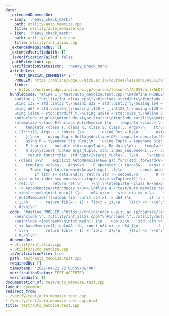 ```yaml
---
data:
  _extendedDependsOn:
  - icon: ':heavy_check_mark:'
    path: utility/auto_memoize.cpp
    title: utility/auto_memoize.cpp
  - icon: ':heavy_check_mark:'
    path: utility/int_alias.cpp
    title: utility/int_alias.cpp
  _extendedRequiredBy: []
  _extendedVerifiedWith: []
  _isVerificationFailed: false
  _pathExtension: cpp
  _verificationStatusIcon: ':heavy_check_mark:'
  attributes:
    '*NOT_SPECIAL_COMMENTS*': ''
    PROBLEM: https://onlinejudge.u-aizu.ac.jp/courses/lesson/1/ALDS1/all/ALDS1_10_A
    links:
    - https://onlinejudge.u-aizu.ac.jp/courses/lesson/1/ALDS1/all/ALDS1_10_A
  bundledCode: "#line 1 \"test/auto_memoize.test.cpp\"\n#define PROBLEM \"https://onlinejudge.u-aizu.ac.jp/courses/lesson/1/ALDS1/all/ALDS1_10_A\"\
    \n#line 2 \"utility/int_alias.cpp\"\n#include <cstdint>\n#include <cstddef>\n\n\
    using i32 = std::int32_t;\nusing u32 = std::uint32_t;\nusing i64 = std::int64_t;\n\
    using u64 = std::uint64_t;\nusing i128 = __int128_t;\nusing u128 = __uint128_t;\n\
    using isize = std::ptrdiff_t;\nusing usize = std::size_t;\n#line 3 \"utility/auto_memoize.cpp\"\
    \n#include <tuple>\n#include <type_traits>\n#include <utility>\n#include <map>\n\
    \ntemplate <class F>\nclass AutoMemoize {\n    template <class> \n    struct GetSig;\n\
    \    template <class T, class R, class S, class... Args>\n    struct GetSig<R\
    \ (T::*)(S, Args...) const> {\n        using Ret = R;\n        using Tuple = std::tuple<Args...>;\n\
    \    };\n\n    using Sig = GetSig<decltype(&F::template operator()<AutoMemoize<F>&>)>;\n\
    \    using R = typename Sig::Ret;\n    using Tuple = typename Sig::Tuple;\n\n\
    \    F func;\n    mutable std::map<Tuple, R> data;\n\n    template <usize... I>\n\
    \    R apply(const Tuple& args_tuple, std::index_sequence<I...>) const {\n   \
    \     return func(*this, std::get<I>(args_tuple)...);\n    }\n\npublic:\n    template\
    \ <class G>\n    explicit AutoMemoize(G&& g): func(std::forward<G>(g)) { }\n\n\
    \    template <class... Args>\n    R operator () (Args&&... args) const {\n  \
    \      Tuple tup(std::forward<Args>(args)...);\n        const auto itr = data.find(tup);\n\
    \        if (itr != data.end()) return itr -> second;\n        R ret = apply(tup,\
    \ std::make_index_sequence<std::tuple_size_v<Tuple>>());\n        data.emplace(std::move(tup),\
    \ ret);\n        return ret;\n    }\n};\n\ntemplate <class G>\nexplicit AutoMemoize(G&&)\
    \ -> AutoMemoize<std::decay_t<G>>;\n#line 4 \"test/auto_memoize.test.cpp\"\n#include\
    \ <iostream>\n\nint main() {\n    u64 x;\n    std::cin >> x;\n    std::cout <<\
    \ AutoMemoize([](auto&& fib, const u64 x) -> u64 {\n        if (x <= 1) return\
    \ 1;\n        return fib(x - 1) + fib(x - 2);\n    })(x) << '\\n';\n    return\
    \ 0;\n}\n"
  code: "#define PROBLEM \"https://onlinejudge.u-aizu.ac.jp/courses/lesson/1/ALDS1/all/ALDS1_10_A\"\
    \n#include \"../utility/int_alias.cpp\"\n#include \"../utility/auto_memoize.cpp\"\
    \n#include <iostream>\n\nint main() {\n    u64 x;\n    std::cin >> x;\n    std::cout\
    \ << AutoMemoize([](auto&& fib, const u64 x) -> u64 {\n        if (x <= 1) return\
    \ 1;\n        return fib(x - 1) + fib(x - 2);\n    })(x) << '\\n';\n    return\
    \ 0;\n}\n"
  dependsOn:
  - utility/int_alias.cpp
  - utility/auto_memoize.cpp
  isVerificationFile: true
  path: test/auto_memoize.test.cpp
  requiredBy: []
  timestamp: '2021-04-21 22:08:59+09:00'
  verificationStatus: TEST_ACCEPTED
  verifiedWith: []
documentation_of: test/auto_memoize.test.cpp
layout: document
redirect_from:
- /verify/test/auto_memoize.test.cpp
- /verify/test/auto_memoize.test.cpp.html
title: test/auto_memoize.test.cpp
---
```

